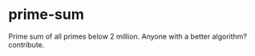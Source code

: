 prime-sum
=========

Prime sum of all primes below 2 million. Anyone with a better algorithm? contribute. 
